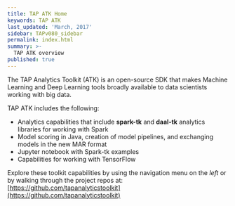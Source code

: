 ```yaml
---
title: TAP ATK Home
keywords: TAP ATK
last_updated: 'March, 2017'
sidebar: TAPv080_sidebar
permalink: index.html
summary: >-
  TAP ATK overview
published: true
---
```


<!-- home page content -->

The TAP Analytics Toolkit (ATK) is an open-source SDK that makes Machine Learning and Deep Learning tools broadly available to data scientists working with big data.

TAP ATK includes the following:

- Analytics capabilities that include **spark-tk** and **daal-tk** analytics libraries for working with Spark
- Model scoring in Java, creation of model pipelines, and exchanging models in the new MAR format
- Jupyter notebook with Spark-tk examples
- Capabilities for working with TensorFlow

Explore these toolkit capabilities by using the navigation menu on the *left* or by walking through the project repos at: [https://github.com/tapanalyticstoolkit](https://github.com/tapanalyticstoolkit)
